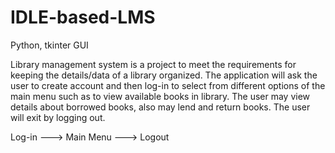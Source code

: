 # IDLE-based-LMS
Python, tkinter GUI


Library management system is a project to meet the requirements for keeping the details/data of a library organized. The application will ask the user to create account and then log-in to select from different options of the main menu such as to view available books in library. The user may view details about borrowed books, also may lend and return books. The user will exit by logging out. 

Log-in ---> Main Menu ---> Logout
